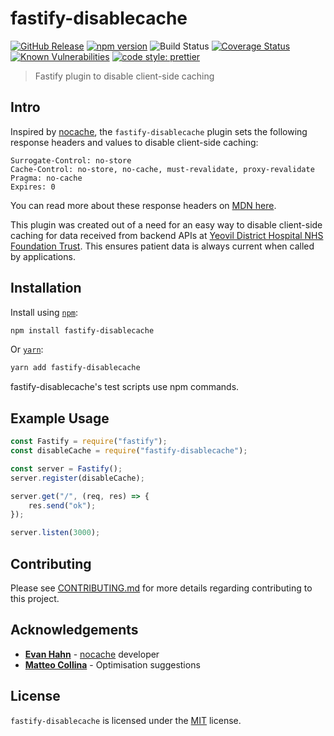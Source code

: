 # fastify-disablecache

[![GitHub Release](https://img.shields.io/github/release/Fdawgs/fastify-disablecache.svg)](https://github.com/Fdawgs/fastify-disablecache/releases/latest/)
[![npm version](https://img.shields.io/npm/v/fastify-disablecache)](https://www.npmjs.com/package/fastify-disablecache)
![Build Status](https://github.com/Fdawgs/fastify-disablecache/workflows/CI/badge.svg?branch=master)
[![Coverage Status](https://coveralls.io/repos/github/Fdawgs/fastify-disablecache/badge.svg?branch=master)](https://coveralls.io/github/Fdawgs/fastify-disablecache?branch=master)
[![Known Vulnerabilities](https://snyk.io/test/github/Fdawgs/fastify-disablecache/badge.svg)](https://snyk.io/test/github/Fdawgs/fastify-disablecache)
[![code style: prettier](https://img.shields.io/badge/code_style-prettier-ff69b4.svg?style=flat)](https://github.com/prettier/prettier)

> Fastify plugin to disable client-side caching

## Intro

Inspired by [nocache](https://github.com/helmetjs/nocache), the `fastify-disablecache` plugin sets the following response headers and values to disable client-side caching:

```
Surrogate-Control: no-store
Cache-Control: no-store, no-cache, must-revalidate, proxy-revalidate
Pragma: no-cache
Expires: 0
```

You can read more about these response headers on [MDN here](https://developer.mozilla.org/en-US/docs/Web/HTTP/Headers#caching).

This plugin was created out of a need for an easy way to disable client-side caching for data received from backend APIs at [Yeovil District Hospital NHS Foundation Trust](https://yeovilhospital.co.uk/). This ensures patient data is always current when called by applications.

## Installation

Install using [`npm`](https://www.npmjs.com/package/fastify-disablecache):

```bash
npm install fastify-disablecache
```

Or [`yarn`](https://yarnpkg.com/en/package/fastify-disablecache):

```bash
yarn add fastify-disablecache
```

fastify-disablecache's test scripts use npm commands.

## Example Usage

```js
const Fastify = require("fastify");
const disableCache = require("fastify-disablecache");

const server = Fastify();
server.register(disableCache);

server.get("/", (req, res) => {
	res.send("ok");
});

server.listen(3000);
```

## Contributing

Please see [CONTRIBUTING.md](https://github.com/Fdawgs/fastify-disablecache/blob/master/CONTRIBUTING.md) for more details regarding contributing to this project.

## Acknowledgements

-   [**Evan Hahn**](https://github.com/EvanHahn) - [nocache](https://github.com/helmetjs/helmet) developer
-   [**Matteo Collina**](https://github.com/mcollina) - Optimisation suggestions

## License

`fastify-disablecache` is licensed under the [MIT](https://github.com/Fdawgs/fastify-disablecache/blob/master/LICENSE) license.
